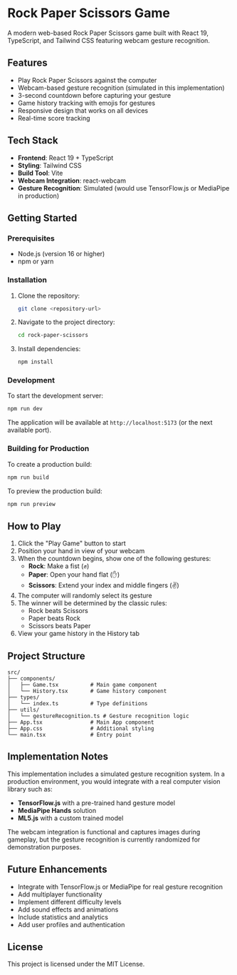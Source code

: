 # Rock Paper Scissors Game

A modern web-based Rock Paper Scissors game built with React 19, TypeScript, and Tailwind CSS featuring webcam gesture recognition.

## Features

- Play Rock Paper Scissors against the computer
- Webcam-based gesture recognition (simulated in this implementation)
- 3-second countdown before capturing your gesture
- Game history tracking with emojis for gestures
- Responsive design that works on all devices
- Real-time score tracking

## Tech Stack

- **Frontend**: React 19 + TypeScript
- **Styling**: Tailwind CSS
- **Build Tool**: Vite
- **Webcam Integration**: react-webcam
- **Gesture Recognition**: Simulated (would use TensorFlow.js or MediaPipe in production)

## Getting Started

### Prerequisites

- Node.js (version 16 or higher)
- npm or yarn

### Installation

1. Clone the repository:
   ```bash
   git clone <repository-url>
   ```

2. Navigate to the project directory:
   ```bash
   cd rock-paper-scissors
   ```

3. Install dependencies:
   ```bash
   npm install
   ```

### Development

To start the development server:

```bash
npm run dev
```

The application will be available at `http://localhost:5173` (or the next available port).

### Building for Production

To create a production build:

```bash
npm run build
```

To preview the production build:

```bash
npm run preview
```

## How to Play

1. Click the "Play Game" button to start
2. Position your hand in view of your webcam
3. When the countdown begins, show one of the following gestures:
   - **Rock**: Make a fist (✊)
   - **Paper**: Open your hand flat (✋)
   - **Scissors**: Extend your index and middle fingers (✌️)
4. The computer will randomly select its gesture
5. The winner will be determined by the classic rules:
   - Rock beats Scissors
   - Paper beats Rock
   - Scissors beats Paper
6. View your game history in the History tab

## Project Structure

```
src/
├── components/
│   ├── Game.tsx          # Main game component
│   └── History.tsx       # Game history component
├── types/
│   └── index.ts          # Type definitions
├── utils/
│   └── gestureRecognition.ts # Gesture recognition logic
├── App.tsx               # Main App component
├── App.css               # Additional styling
└── main.tsx              # Entry point
```

## Implementation Notes

This implementation includes a simulated gesture recognition system. In a production environment, you would integrate with a real computer vision library such as:

- **TensorFlow.js** with a pre-trained hand gesture model
- **MediaPipe Hands** solution
- **ML5.js** with a custom trained model

The webcam integration is functional and captures images during gameplay, but the gesture recognition is currently randomized for demonstration purposes.

## Future Enhancements

- Integrate with TensorFlow.js or MediaPipe for real gesture recognition
- Add multiplayer functionality
- Implement different difficulty levels
- Add sound effects and animations
- Include statistics and analytics
- Add user profiles and authentication

## License

This project is licensed under the MIT License.
